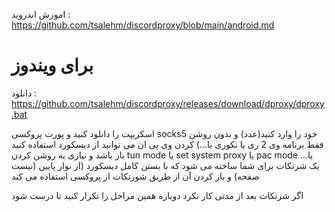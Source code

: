 اموزش اندروید : https://github.com/tsalehm/discordproxy/blob/main/android.md
# برای ویندوز



دانلود : https://github.com/tsalehm/discordproxy/releases/download/dproxy/dproxy.bat


اسکریپت را دانلود کنید و پورت پروکسی socks5 خود را وارد کنید(عدد) و بدون روشن کردن وی پی ان می توانید از دیسکورد استفاده کنید (فقط برنامه وی 2 ری یا نکوری یا... باز باشد و نیازی به روشن کردن tun mode یا set system proxy یا pac mode یا... نیست)
یک شرتکات برای شما ساخته می شود که با بستن کامل دیسکورد (از نوار پایین صفحه) و باز کردن آن از طریق شورتکات از پروکسی استفاده می کند

اگر شرتکات بعد از مدتی کار نکرد دوباره همین مراحل را تکرار کنید تا درست شود

